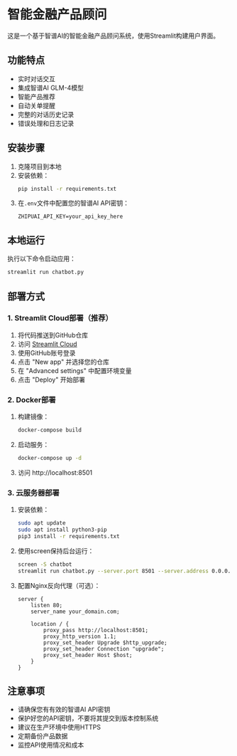 # 智能金融产品顾问

这是一个基于智谱AI的智能金融产品顾问系统，使用Streamlit构建用户界面。

## 功能特点

- 实时对话交互
- 集成智谱AI GLM-4模型
- 智能产品推荐
- 自动关单提醒
- 完整的对话历史记录
- 错误处理和日志记录

## 安装步骤

1. 克隆项目到本地
2. 安装依赖：
   ```bash
   pip install -r requirements.txt
   ```
3. 在`.env`文件中配置您的智谱AI API密钥：
   ```
   ZHIPUAI_API_KEY=your_api_key_here
   ```

## 本地运行

执行以下命令启动应用：
```bash
streamlit run chatbot.py
```

## 部署方式

### 1. Streamlit Cloud部署（推荐）

1. 将代码推送到GitHub仓库
2. 访问 [Streamlit Cloud](https://streamlit.io/cloud)
3. 使用GitHub账号登录
4. 点击 "New app" 并选择您的仓库
5. 在 "Advanced settings" 中配置环境变量
6. 点击 "Deploy" 开始部署

### 2. Docker部署

1. 构建镜像：
   ```bash
   docker-compose build
   ```

2. 启动服务：
   ```bash
   docker-compose up -d
   ```

3. 访问 http://localhost:8501

### 3. 云服务器部署

1. 安装依赖：
   ```bash
   sudo apt update
   sudo apt install python3-pip
   pip3 install -r requirements.txt
   ```

2. 使用screen保持后台运行：
   ```bash
   screen -S chatbot
   streamlit run chatbot.py --server.port 8501 --server.address 0.0.0.0
   ```

3. 配置Nginx反向代理（可选）：
   ```nginx
   server {
       listen 80;
       server_name your_domain.com;
       
       location / {
           proxy_pass http://localhost:8501;
           proxy_http_version 1.1;
           proxy_set_header Upgrade $http_upgrade;
           proxy_set_header Connection "upgrade";
           proxy_set_header Host $host;
       }
   }
   ```

## 注意事项

- 请确保您有有效的智谱AI API密钥
- 保护好您的API密钥，不要将其提交到版本控制系统
- 建议在生产环境中使用HTTPS
- 定期备份产品数据
- 监控API使用情况和成本 